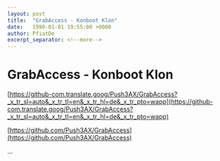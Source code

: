 ```yaml
---
layout: post
title:  "GrabAccess - Konboot Klon"
date:   1990-01-01 19:55:00 +0000
author: PfiatDe
excerpt_separator: <!--more-->
---
```


# GrabAccess - Konboot Klon

[https://github-com.translate.goog/Push3AX/GrabAccess?_x_tr_sl=auto&_x_tr_tl=en&_x_tr_hl=de&_x_tr_pto=wapp](https://github-com.translate.goog/Push3AX/GrabAccess?_x_tr_sl=auto&_x_tr_tl=en&_x_tr_hl=de&_x_tr_pto=wapp)

[https://github.com/Push3AX/GrabAccess](https://github.com/Push3AX/GrabAccess)

...
<!--more-->
